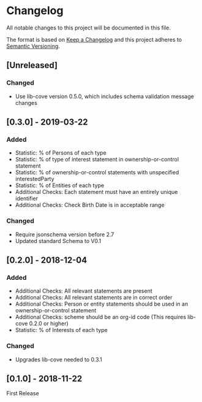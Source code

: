 # Changelog

All notable changes to this project will be documented in this file.

The format is based on [Keep a Changelog](http://keepachangelog.com/en/1.0.0/)
and this project adheres to [Semantic Versioning](http://semver.org/spec/v2.0.0.html).

## [Unreleased]

### Changed

- Use lib-cove version 0.5.0, which includes schema validation message changes

## [0.3.0] - 2019-03-22

### Added

- Statistic: % of Persons of each type
- Statistic: % of type of interest statement in ownership-or-control statement
- Statistic: % of ownership-or-control statements with unspecified interestedParty
- Statistic: % of Entities of each type
- Additional Checks: Each statement must have an entirely unique identifier
- Additional Checks: Check Birth Date is in acceptable range

### Changed

- Require jsonschema version before 2.7
- Updated standard Schema to V0.1

## [0.2.0] - 2018-12-04

### Added

- Additional Checks: All relevant statements are present
- Additional Checks: All relevant statements are in correct order
- Additional Checks: Person or entity statements should be used in an ownership-or-control statement
- Additional Checks: scheme should be an org-id code (This requires lib-cove 0.2.0 or higher)
- Statistic: % of Interests of each type

### Changed

- Upgrades lib-cove needed to 0.3.1

## [0.1.0] - 2018-11-22

First Release
